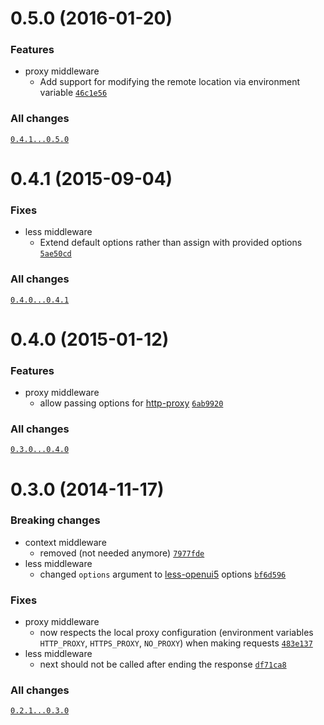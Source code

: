 # 0.5.0 (2016-01-20)

### Features
- proxy middleware
  - Add support for modifying the remote location via environment variable [`46c1e56`](https://github.com/SAP/connect-openui5/commit/46c1e56db46357fee59ee072e0c82516d5c17e9e)

### All changes
[`0.4.1...0.5.0`](https://github.com/SAP/connect-openui5/compare/0.4.1...0.5.0)


# 0.4.1 (2015-09-04)

### Fixes
- less middleware
  - Extend default options rather than assign with provided options [`5ae50cd`](https://github.com/SAP/connect-openui5/commit/5ae50cd753ef5e2a3ba2807a70877ef79b6ce433)

### All changes
[`0.4.0...0.4.1`](https://github.com/SAP/connect-openui5/compare/0.4.0...0.4.1)


# 0.4.0 (2015-01-12)

### Features
- proxy middleware
  - allow passing options for [http-proxy](https://github.com/nodejitsu/node-http-proxy#options) [`6ab9920`](https://github.com/SAP/connect-openui5/commit/6ab99201d5d2439ba55017ec8211b4dd8e5ed2a9)

### All changes
[`0.3.0...0.4.0`](https://github.com/SAP/connect-openui5/compare/0.3.0...0.4.0)


# 0.3.0 (2014-11-17)

### Breaking changes
- context middleware
  - removed (not needed anymore) [`7977fde`](https://github.com/SAP/connect-openui5/commit/7977fdeaf53a6caf9f4ef4f410bd01e13927be3c)
- less middleware
  - changed `options` argument to [less-openui5](https://github.com/SAP/less-openui5) options [`bf6d596`](https://github.com/SAP/connect-openui5/commit/bf6d596d67c5915408dc6287d15baa6a5e311c3e)

### Fixes
- proxy middleware
  - now respects the local proxy configuration (environment variables `HTTP_PROXY`, `HTTPS_PROXY`, `NO_PROXY`) when making requests [`483e137`](https://github.com/SAP/connect-openui5/commit/483e1377caa0e90e3f4be9cc8ca91b01b4581103)
- less middleware
  - next should not be called after ending the response [`df71ca8`](https://github.com/SAP/connect-openui5/commit/df71ca834247689fd13f8388cc5d16ff17edff47)

### All changes
[`0.2.1...0.3.0`](https://github.com/SAP/connect-openui5/compare/0.2.1...0.3.0)
